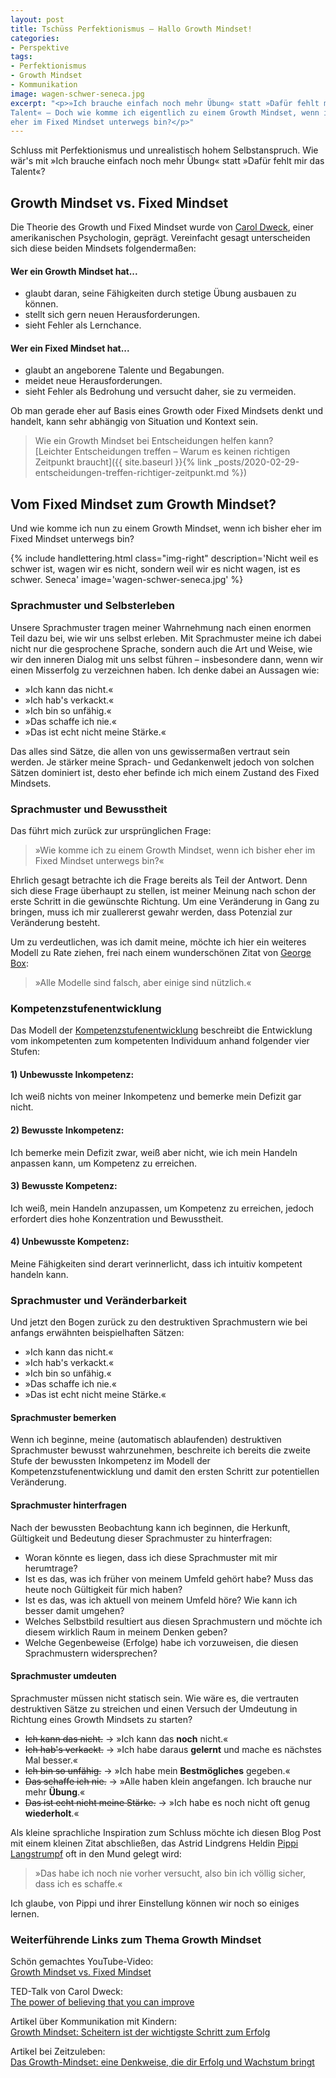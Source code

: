 ```yaml
---
layout: post
title: Tschüss Perfektionismus – Hallo Growth Mindset!
categories:
- Perspektive
tags:
- Perfektionismus
- Growth Mindset
- Kommunikation
image: wagen-schwer-seneca.jpg
excerpt: "<p>»Ich brauche einfach noch mehr Übung« statt »Dafür fehlt mir das
Talent« – Doch wie komme ich eigentlich zu einem Growth Mindset, wenn ich bisher
eher im Fixed Mindset unterwegs bin?</p>"
---
```


Schluss mit Perfektionismus und unrealistisch hohem Selbstanspruch.
Wie wär's mit »Ich brauche einfach noch mehr Übung« statt »Dafür fehlt mir das
Talent«?

## Growth Mindset vs. Fixed Mindset

Die Theorie des Growth und Fixed Mindset wurde von
[Carol Dweck](https://en.wikipedia.org/wiki/Carol_Dweck), einer amerikanischen
Psychologin, geprägt. Vereinfacht gesagt unterscheiden sich diese beiden
Mindsets folgendermaßen:

#### Wer ein Growth Mindset hat...
* glaubt daran, seine Fähigkeiten durch stetige Übung ausbauen zu können.
* stellt sich gern neuen Herausforderungen.
* sieht Fehler als Lernchance.

#### Wer ein Fixed Mindset hat...
* glaubt an angeborene Talente und Begabungen.
* meidet neue Herausforderungen.
* sieht Fehler als Bedrohung und versucht daher, sie zu vermeiden.

Ob man gerade eher auf Basis eines Growth oder Fixed Mindsets denkt und handelt,
kann sehr abhängig von Situation und Kontext sein.

> Wie ein Growth Mindset bei Entscheidungen helfen kann?<br/>
> [Leichter Entscheidungen treffen – Warum es keinen richtigen Zeitpunkt braucht]({{ site.baseurl }}{% link _posts/2020-02-29-entscheidungen-treffen-richtiger-zeitpunkt.md %})

## Vom Fixed Mindset zum Growth Mindset?

Und wie komme ich nun zu einem Growth Mindset, wenn ich bisher eher im Fixed
Mindset unterwegs bin?

{% include handlettering.html
  class="img-right"
  description='Nicht weil es schwer ist, wagen wir es nicht, sondern weil wir es nicht wagen, ist es schwer. Seneca'
  image='wagen-schwer-seneca.jpg'
%}

### Sprachmuster und Selbsterleben

Unsere Sprachmuster tragen meiner Wahrnehmung nach einen enormen Teil dazu bei,
wie wir uns selbst erleben. Mit Sprachmuster meine ich dabei nicht nur die
gesprochene Sprache, sondern auch die Art und Weise, wie wir den inneren Dialog
mit uns selbst führen – insbesondere dann, wenn wir einen Misserfolg zu
verzeichnen haben. Ich denke dabei an Aussagen wie:

* »Ich kann das nicht.«
* »Ich hab's verkackt.«
* »Ich bin so unfähig.«
* »Das schaffe ich nie.«
* »Das ist echt nicht meine Stärke.«

Das alles sind Sätze, die allen von uns gewissermaßen vertraut sein werden. Je
stärker meine Sprach- und Gedankenwelt jedoch von solchen Sätzen dominiert ist,
desto eher befinde ich mich einem Zustand des Fixed Mindsets.

### Sprachmuster und Bewusstheit

Das führt mich zurück zur ursprünglichen Frage:

>»Wie komme ich zu einem Growth Mindset, wenn ich bisher eher im Fixed Mindset
>unterwegs bin?«

Ehrlich gesagt betrachte ich die Frage bereits als Teil der Antwort. Denn sich
diese Frage überhaupt zu stellen, ist meiner Meinung nach schon der erste
Schritt in die gewünschte Richtung. Um eine Veränderung in Gang zu bringen, muss
ich mir zuallererst gewahr werden, dass Potenzial zur Veränderung besteht.

Um zu verdeutlichen, was ich damit meine, möchte ich hier ein weiteres Modell zu
Rate ziehen, frei nach einem wunderschönen Zitat von [George Box](https://de.wikipedia.org/wiki/George_Box):

> »Alle Modelle sind falsch, aber einige sind nützlich.«

### Kompetenzstufenentwicklung

Das Modell der [Kompetenzstufenentwicklung](https://de.wikipedia.org/wiki/Kompetenzstufenentwicklung) beschreibt die Entwicklung vom inkompetenten zum
kompetenten Individuum anhand folgender vier Stufen:

#### 1) Unbewusste Inkompetenz:
Ich weiß nichts von meiner Inkompetenz und bemerke mein Defizit gar nicht.

#### 2) Bewusste Inkompetenz:
Ich bemerke mein Defizit zwar, weiß aber nicht, wie ich mein Handeln anpassen
kann, um Kompetenz zu erreichen.

#### 3) Bewusste Kompetenz:
Ich weiß, mein Handeln anzupassen, um Kompetenz zu erreichen, jedoch erfordert
dies hohe Konzentration und Bewusstheit.

#### 4) Unbewusste Kompetenz:
Meine Fähigkeiten sind derart verinnerlicht, dass ich intuitiv kompetent handeln
kann.

### Sprachmuster und Veränderbarkeit

Und jetzt den Bogen zurück zu den destruktiven Sprachmustern wie bei anfangs
erwähnten beispielhaften Sätzen:

* »Ich kann das nicht.«
* »Ich hab's verkackt.«
* »Ich bin so unfähig.«
* »Das schaffe ich nie.«
* »Das ist echt nicht meine Stärke.«

#### Sprachmuster bemerken

Wenn ich beginne, meine (automatisch ablaufenden) destruktiven Sprachmuster
bewusst wahrzunehmen, beschreite ich bereits die zweite Stufe der bewussten
Inkompetenz im Modell der Kompetenzstufenentwicklung und damit den ersten
Schritt zur potentiellen Veränderung.

#### Sprachmuster hinterfragen

Nach der bewussten Beobachtung kann ich beginnen, die Herkunft, Gültigkeit und
Bedeutung dieser Sprachmuster zu hinterfragen:

* Woran könnte es liegen, dass ich diese Sprachmuster mit mir herumtrage?
* Ist es das, was ich früher von meinem Umfeld gehört habe? Muss das heute
noch Gültigkeit für mich haben?
* Ist es das, was ich aktuell von meinem Umfeld höre? Wie kann ich besser damit
umgehen?
* Welches Selbstbild resultiert aus diesen Sprachmustern und möchte ich diesem
wirklich Raum in meinem Denken geben?
* Welche Gegenbeweise (Erfolge) habe ich vorzuweisen, die diesen Sprachmustern
widersprechen?

#### Sprachmuster umdeuten

Sprachmuster müssen nicht statisch sein. Wie wäre es, die vertrauten
destruktiven Sätze zu streichen und einen Versuch der Umdeutung in Richtung
eines Growth Mindsets zu starten?

* ~~Ich kann das nicht.~~ → »Ich kann das **noch** nicht.«
* ~~Ich hab's verkackt.~~ → »Ich habe daraus **gelernt** und mache es nächstes Mal besser.«
* ~~Ich bin so unfähig.~~ → »Ich habe mein **Bestmögliches** gegeben.«
* ~~Das schaffe ich nie.~~ → »Alle haben klein angefangen. Ich brauche nur mehr **Übung**.«
* ~~Das ist echt nicht meine Stärke.~~ → »Ich habe es noch nicht oft genug **wiederholt**.«

Als kleine sprachliche Inspiration zum Schluss möchte ich diesen Blog Post mit
einem kleinen Zitat abschließen, das Astrid Lindgrens Heldin
[Pippi Langstrumpf](https://de.wikipedia.org/wiki/Pippi_Langstrumpf)
oft in den Mund gelegt wird:
>»Das habe ich noch nie vorher versucht, also bin ich völlig sicher, dass ich es schaffe.«

Ich glaube, von Pippi und ihrer Einstellung können wir noch so einiges lernen.

### Weiterführende Links zum Thema Growth Mindset

Schön gemachtes YouTube-Video:<br/>
[Growth Mindset vs. Fixed Mindset](https://www.youtube.com/watch?v=I79fZFvz9JA)

TED-Talk von Carol Dweck:<br/>
[The power of believing that you can improve](https://www.ted.com/talks/carol_dweck_the_power_of_believing_that_you_can_improve)

Artikel über Kommunikation mit Kindern:<br/>
[Growth Mindset: Scheitern ist der wichtigste Schritt zum Erfolg](https://bildungsthemen.phorms.de/de/top-themen/growth-mindset/growth-mindset-scheitern-ist-der-wichtigste-schritt-zum-erfolg)

Artikel bei Zeitzuleben:<br/>
[Das Growth-Mindset: eine Denkweise, die dir Erfolg und Wachstum bringt](https://zeitzuleben.de/growth-mindset/)

